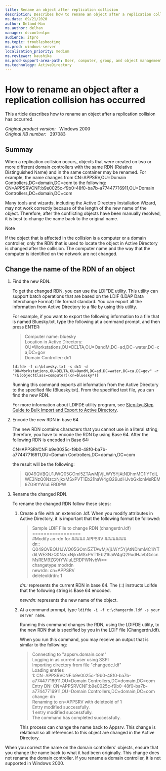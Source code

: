 ```yaml
---
title: Rename an object after replication collision
description: Describes how to rename an object after a replication collision has occurred.
ms.date: 09/21/2020
author: Deland-Han 
ms.author: delhan
manager: dscontentpm
audience: itpro
ms.topic: troubleshooting
ms.prod: windows-server
localization_priority: medium
ms.reviewer: kaushika
ms.prod-support-area-path: User, computer, group, and object management
ms.technology: ActiveDirectory
---
```

# How to rename an object after a replication collision has occurred

This article describes how to rename an object after a replication collision has occurred.

_Original product version:_ &nbsp; Windows 2000  
_Original KB number:_ &nbsp; 297083

## Summay

When a replication collision occurs, objects that were created on two or more different domain controllers with the same RDN (Relative Distinguished Name) and in the same container may be renamed. For example, the name changes from CN=APPSRV,OU=Domain Controllers,DC=domain,DC=com to the following:  
CN=APPSRVCNF:b9e0025c-f9b0-48f0-ba7b-a77447716911,OU=Domain Controllers,DC=domain,DC=com

Many tools and wizards, including the Active Directory Installation Wizard, may not work correctly because of the length of the new name of the object. Therefore, after the conflicting objects have been manually resolved, it is best to change the name back to the original name.

> [!NOTE]
> If the object that is affected in the collision is a computer or a domain controller, only the RDN that is used to locate the object in Active Directory is changed after the collision. The computer name and the way that the computer is identified on the network are not changed.

## Change the name of the RDN of an object

1. Find the new RDN.

    To get the changed RDN, you can use the LDIFDE utility. This utility can support batch operations that are based on the LDIF (LDAP Data Interchange Format) file format standard. You can export all the information from Active Directory to a file by using this utility.

    For example, if you want to export the following information to a file that is named Bluesky.txt, type the following at a command prompt, and then press ENTER:

    > Computer name: bluesky  
    Location in Active Directory: OU=Workstations,OU=DELTA,OU=OandM,DC=ad,DC=water,DC=ca,DC=gov  
    Domain Controller: dc1

    ```console
    ldifde -f c:\bluesky.txt -s dc1 -d  
    "OU=Workstations,OU=DELTA,OU=OandM,DC=ad,DC=water,DC=ca,DC=gov" -r  
    "(&(objectClass=computer)(cn=bluesky*))
    ```

    Running this command exports all information from the Active Directory to the specified file (Bluesky.txt). From the specified text file, you can find the new RDN.

    For more information about LDIFDE utility program, see 
    [Step-by-Step Guide to Bulk Import and Export to Active Directory](/previous-versions/windows/it-pro/windows-2000-server/bb727091(v=technet.10)).

2. Encode the new RDN in base 64.

    The new RDN contains characters that you cannot use in a literal string; therefore, you have to encode the RDN by using Base 64. After the following RDN is encoded in Base 64:

    CN=APPSRVCNF:b9e0025c-f9b0-48f0-ba7b-a77447716911,OU=Domain Controllers,DC=domain,DC=com

    the result will be the following:

    > Q049QVBQU1JWQ05GOmI5ZTAwMjVjLWY5YjAtNDhmMC1iYTdiLWE3NzQ0NzcxNjkxMSxPVT1Eb21haW4gQ29udHJvbGxlcnMsREM9ZG9tYWluLERDPW

3. Rename the changed RDN.

    To rename the changed RDN follow these steps:

      1. Create a file with an extension .ldf. When you modify attributes in Active Directory, it is important that the following format be followed:

          > Sample LDIF File to change RDN (changerdn.ldf)  
          =================  
          #Modify an rdn for ##### APPSRV ########  
          dn::   Q049QVBQU1JWQ05GOmI5ZTAwMjVjLWY5YjAtNDhmMC1iYTdiLWE3NzQ0NzcxNjkxMSxPVT1Eb21haW4gQ29udHJvbGxlcnMsREM9ZG9tYWluLERDPWNvbW==  
          changetype:modrdn  
          newrdn: cn=APPSRV  
          deleteoldrdn: 1

          *dn::* represents the current RDN in base 64. The (::) instructs Ldifde that the following string is Base 64 encoded.

          *newrdn:* represents the new name of the object.

      2. At a command prompt, type `ldifde -i -f c:\changerdn.ldf -s your server name`.

            Running this command changes the RDN, using the LDIFDE utility, to the new RDN that is specified by you in the LDIF file (Changerdn.ldf).

            When you run this command, you may receive an output that is similar to the following:

            > Connecting to "appsrv.domain.com"  
            Logging in as current user using SSPI  
            Importing directory from file "changedc.ldf"  
            Loading entries  
            1:   CN=APPSRVCNF:b9e0025c-f9b0-48f0-ba7b-a77447716911,OU=Domain Controllers,DC=domain,DC=com  
            Entry DN:   CN=APPSRVCNF:b9e0025c-f9b0-48f0-ba7b-a77447716911,OU=Domain Controllers,DC=domain,DC=com
            change: dn  
            Renaming to cn=APPSRV with deleteold of 1  
            Entry modified successfully.  
            1 entry modified successfully.  
            The command has completed successfully.

            This process can change the name back to Appsrv. This change is relational so all references to this object are changed in the Active Directory.

When you correct the name on the domain controllers' objects, ensure that you change the name back to what it had been originally. This change does not rename the domain controller. If you rename a domain controller, it is not supported in Windows 2000.
